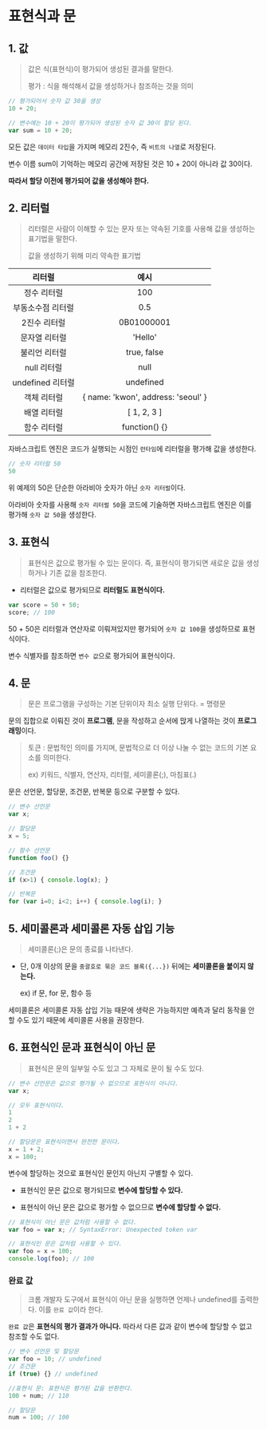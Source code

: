 # 표현식과 문

## 1. 값

> 값은 식(표현식)이 평가되어 생성된 결과를 말한다.
>
> 평가 : 식을 해석해서 값을 생성하거나 참조하는 것을 의미

```javascript
// 평가되어서 숫자 값 30을 생성
10 + 20;

// 변수에는 10 + 20이 평가되어 생성된 숫자 값 30이 할당 된다.
var sum = 10 + 20;
```

모든 값은 `데이터 타입`을 가지며 메모리 2진수, 즉 `비트의 나열`로 저장된다.

변수 이름 sum이 기억하는 메모리 공간에 저장된 것은 10 + 20이 아니라 값 30이다.

**따라서 할당 이전에 평가되어 값을 생성해야 한다.**



## 2. 리터럴

> 리터럴은 사람이 이해할 수 있는 문자 또는 약속된 기호를 사용해 값을 생성하는 표기법을 말한다.
>
> 값을 생성하기 위해 미리 약속한 표기법

|      리터럴       |                예시                |
| :---------------: | :--------------------------------: |
|    정수 리터럴    |                100                 |
| 부동소수점 리터럴 |                0.5                 |
|   2진수 리터럴    |             0B01000001             |
|   문자열 리터럴   |              'Hello'               |
|   불리언 리터럴   |            true, false             |
|    null 리터럴    |                null                |
| undefined 리터럴  |             undefined              |
|    객체 리터럴    | { name: 'kwon', address: 'seoul' } |
|    배열 리터럴    |            [ 1, 2, 3 ]             |
|    함수 리터럴    |           function() {}            |

자바스크립트 엔진은 코드가 실행되는 시점인 `런타임`에 리터럴을 평가해 값을 생성한다.

```javascript
// 숫자 리터럴 50
50
```

위 예제의 50은 단순한 아라비아 숫자가 아닌 `숫자 리터럴`이다.

아라비아 숫자를 사용해 `숫자 리터럴 50`을 코드에 기술하면 자바스크립트 엔진은 이를 평가해 `숫자 값 50`을 생성한다.



## 3. 표현식

> 표현식은 값으로 평가될 수 있는 문이다. 즉, 표현식이 평가되면 새로운 값을 생성하거나 기존 값을 참조한다.

- 리터럴은 값으로 평가되므로 **리터럴도 표현식이다.**

```javascript
var score = 50 + 50;
score; // 100
```

50 + 50은 리터럴과 연산자로 이뤄져있지만 평가되어 `숫자 값 100`을 생성하므로 표현식이다.

변수 식별자를 참조하면 `변수 값`으로 평가되어 표현식이다.



## 4. 문

> 문은 프로그램을 구성하는 기본 단위이자 최소 실행 단위다. = 명령문

문의 집합으로 이뤄진 것이 **프로그램**, 문을 작성하고 순서에 맍게 나열하는 것이 **프로그래밍**이다.

> 토큰 : 문법적인 의미를 가지며, 문법적으로 더 이상 나눌 수 없는 코드의 기본 요소를 의미한다.
>
> ex) 키워드, 식별자, 연산자, 리터럴, 세미콜론(;), 마침표(.)

문은 선언문, 할당문, 조건문, 반복문 등으로 구분할 수 있다.

```javascript
// 변수 선언문
var x;

// 할당문
x = 5;

// 함수 선언문
function foo() {}

// 조건문
if (x>1) { console.log(x); }

// 반복문
for (var i=0; i<2; i++) { console.log(i); }
```



## 5. 세미콜론과 세미콜론 자동 삽입 기능

> 세미콜론(;)은 문의 종료를 나타낸다.

- 단, 0개 이상의 문을 `중괄호로 묶은 코드 블록({...})` 뒤에는 **세미콜론을 붙이지 않는다.**

  ex) if 문, for 문, 함수 등

세미콜론은 세미콜론 자동 삽입 기능 때문에 생략은 가능하지만 예측과 달리 동작을 안할 수도 있기 때문에 세미콜론 사용을 권장한다.



## 6. 표현식인 문과 표현식이 아닌 문

> 표현식은 문의 일부일 수도 있고 그 자체로 문이 될 수도 있다.

```javascript
// 변수 선언문은 값으로 평가될 수 없으므로 표현식이 아니다.
var x;

// 모두 표현식이다.
1
2
1 + 2

// 할당문은 표현식이면서 완전한 문이다.
x = 1 + 2;
x = 100;
```

변수에 할당하는 것으로 표현식인 문인지 아닌지 구별할 수 있다.

- 표현식인 문은 값으로 평가되므로 **변수에 할당할 수 있다.**

- 표현식이 아닌 문은 값으로 평가할 수 없으므로 **변수에 할당할 수 없다.**

```javascript
// 표현식이 아닌 문은 값처럼 사용할 수 없다.
var foo = var x; // SyntaxError: Unexpected token var

// 표현식인 문은 값처럼 사용할 수 있다.
var foo = x = 100;
console.log(foo); // 100
```



### 완료 값

> 크롬 개발자 도구에서 표현식이 아닌 문을 실행하면 언제나 undefined를 출력한다. 이를 `완료 값`이라 한다.

`완료 값`은 **표현식의 평가 결과가 아니다.** 따라서 다른 값과 같이 변수에 할당할 수 없고 참조할 수도 없다.

```javascript
// 변수 선언문 및 할당문
var foo = 10; // undefined
// 조건문
if (true) {} // undefined

//표현식 문: 표현식은 평가된 값을 반환한다.
100 + num; // 110

// 할당문
num = 100; // 100
```

